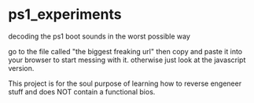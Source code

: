 # ps1_experiments
decoding the ps1 boot sounds in the worst possible way

go to the file called "the biggest freaking url" then copy and paste it into your browser to start messing with it.
otherwise just look at the javascript version.

This project is for the soul purpose of learning how to reverse engeneer stuff and does NOT contain a functional bios.
